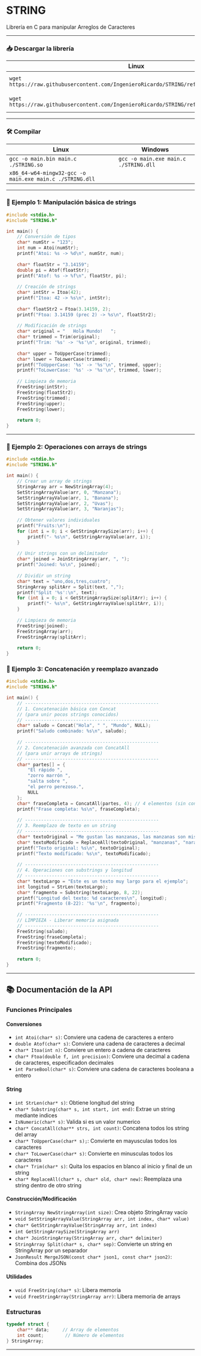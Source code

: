 # STRING

Librería en C para manipular Arreglos de Caracteres

---

### 📥 Descargar la librería

| Linux | Windows |
| --- | --- |
| `wget https://raw.githubusercontent.com/IngenieroRicardo/STRING/refs/heads/main/STRING.so` | `Invoke-WebRequest https://raw.githubusercontent.com/IngenieroRicardo/STRING/refs/heads/main/STRING.dll -OutFile ./STRING.dll` |
| `wget https://raw.githubusercontent.com/IngenieroRicardo/STRING/refs/heads/main/STRING.h` | `Invoke-WebRequest https://raw.githubusercontent.com/IngenieroRicardo/STRING/refs/heads/main/STRING.h -OutFile ./STRING.h` |

---

### 🛠️ Compilar

| Linux | Windows |
| --- | --- |
| `gcc -o main.bin main.c ./STRING.so` | `gcc -o main.exe main.c ./STRING.dll` |
| `x86_64-w64-mingw32-gcc -o main.exe main.c ./STRING.dll` |  |

---

### 🧪 Ejemplo 1: Manipulación básica de strings

```C
#include <stdio.h>
#include "STRING.h"

int main() {
    // Conversión de tipos
    char* numStr = "123";
    int num = Atoi(numStr);
    printf("Atoi: %s -> %d\n", numStr, num);
    
    char* floatStr = "3.14159";
    double pi = Atof(floatStr);
    printf("Atof: %s -> %f\n", floatStr, pi);
    
    // Creación de strings
    char* intStr = Itoa(42);
    printf("Itoa: 42 -> %s\n", intStr);
    
    char* floatStr2 = Ftoa(3.14159, 2);
    printf("Ftoa: 3.14159 (prec 2) -> %s\n", floatStr2);
    
    // Modificación de strings
    char* original = "   Hola Mundo!   ";
    char* trimmed = Trim(original);
    printf("Trim: '%s' -> '%s'\n", original, trimmed);
    
    char* upper = ToUpperCase(trimmed);
    char* lower = ToLowerCase(trimmed);
    printf("ToUpperCase: '%s' -> '%s'\n", trimmed, upper);
    printf("ToLowerCase: '%s' -> '%s'\n", trimmed, lower);
    
    // Limpieza de memoria
    FreeString(intStr);
    FreeString(floatStr2);
    FreeString(trimmed);
    FreeString(upper);
    FreeString(lower);
    
    return 0;
}
```

---

### 🧪 Ejemplo 2: Operaciones con arrays de strings

```C
#include <stdio.h>
#include "STRING.h"

int main() {
    // Crear un array de strings
    StringArray arr = NewStringArray(4);
    SetStringArrayValue(arr, 0, "Manzana");
    SetStringArrayValue(arr, 1, "Banana");
    SetStringArrayValue(arr, 2, "Uvas");
    SetStringArrayValue(arr, 3, "Naranjas");
    
    // Obtener valores individuales
    printf("Fruits:\n");
    for (int i = 0; i < GetStringArraySize(arr); i++) {
        printf("- %s\n", GetStringArrayValue(arr, i));
    }
    
    // Unir strings con un delimitador
    char* joined = JoinStringArray(arr, ", ");
    printf("Joined: %s\n", joined);
    
    // Dividir un string
    char* text = "uno,dos,tres,cuatro";
    StringArray splitArr = Split(text, ",");
    printf("Split '%s':\n", text);
    for (int i = 0; i < GetStringArraySize(splitArr); i++) {
        printf("- %s\n", GetStringArrayValue(splitArr, i));
    }
    
    // Limpieza de memoria
    FreeString(joined);
    FreeStringArray(arr);
    FreeStringArray(splitArr);
    
    return 0;
}
```

### 🧪 Ejemplo 3: Concatenación y reemplazo avanzado

```C
#include <stdio.h>
#include "STRING.h"

int main() {
    // --------------------------------------------------
    // 1. Concatenación básica con Concat
    // (para unir pocos strings conocidos)
    // --------------------------------------------------
    char* saludo = Concat("Hola", " ", "Mundo", NULL);
    printf("Saludo combinado: %s\n", saludo);
    
    // --------------------------------------------------
    // 2. Concatenación avanzada con ConcatAll 
    // (para unir arrays de strings)
    // --------------------------------------------------
    char* partes[] = {
        "El rápido ", 
        "zorro marrón ", 
        "salta sobre ", 
        "el perro perezoso.", 
        NULL
    };
    char* fraseCompleta = ConcatAll(partes, 4); // 4 elementos (sin contar NULL)
    printf("Frase completa: %s\n", fraseCompleta);
    
    // --------------------------------------------------
    // 3. Reemplazo de texto en un string
    // --------------------------------------------------
    char* textoOriginal = "Me gustan las manzanas, las manzanas son mis favoritas.";
    char* textoModificado = ReplaceAll(textoOriginal, "manzanas", "naranjas");
    printf("Texto original: %s\n", textoOriginal);
    printf("Texto modificado: %s\n", textoModificado);
    
    // --------------------------------------------------
    // 4. Operaciones con substrings y longitud
    // --------------------------------------------------
    char* textoLargo = "Este es un texto muy largo para el ejemplo";
    int longitud = StrLen(textoLargo);
    char* fragmento = Substring(textoLargo, 8, 22);
    printf("Longitud del texto: %d caracteres\n", longitud);
    printf("Fragmento (8-22): '%s'\n", fragmento);
    
    // --------------------------------------------------
    // LIMPIEZA - Liberar memoria asignada
    // --------------------------------------------------
    FreeString(saludo);
    FreeString(fraseCompleta);
    FreeString(textoModificado);
    FreeString(fragmento);
    
    return 0;
}
```


---


## 📚 Documentación de la API

### Funciones Principales

#### Conversiones
- `int Atoi(char* s)`: Conviere una cadena de caracteres a entero
- `double Atof(char* s)`: Conviere una cadena de caracteres a decimal
- `char* Itoa(int n)`: Conviere un entero a cadena de caracteres
- `char* Ftoa(double f, int precision)`: Conviere una decimal a cadena de caracteres, especificadon decimales
- `int ParseBool(char* s)`: Conviere una cadena de caracteres booleana a entero

#### String
- `int StrLen(char* s)`: Obtiene longitud del string
- `char* Substring(char* s, int start, int end)`: Extrae un string mediante indices
- `IsNumeric(char* s)`: Valida si es un valor numerico
- `char* ConcatAll(char** strs, int count)`: Concatena todos los string del array
- `char* ToUpperCase(char* s);`: Convierte en mayusculas todos los caracteres
- `char* ToLowerCase(char* s)`: Convierte en minusculas todos los caracteres
- `char* Trim(char* s)`: Quita los espacios en blanco al inicio y final de un string
- `char* ReplaceAll(char* s, char* old, char* new)`: Reemplaza una string dentro de otro string

#### Construcción/Modificación
- `StringArray NewStringArray(int size)`: Crea objeto StringArray vacío
- `void SetStringArrayValue(StringArray arr, int index, char* value)`
- `char* GetStringArrayValue(StringArray arr, int index)`
- `int GetStringArraySize(StringArray arr)`
- `char* JoinStringArray(StringArray arr, char* delimiter)`
- `StringArray Split(char* s, char* sep)`: Convierte un string en StringArray por un separador
- `JsonResult MergeJSON(const char* json1, const char* json2)`: Combina dos JSONs

#### Utilidades
- `void FreeString(char* s)`: Libera memoria
- `void FreeStringArray(StringArray arr)`: Libera memoria de arrays

### Estructuras
```c
typedef struct {
    char** data;     // Array de elementos
    int count;        // Número de elementos
} StringArray;
```

---
